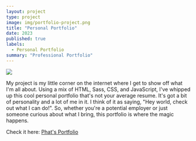 ```yaml
---
layout: project
type: project
image: img/portfolio-project.png
title: "Personal Portfolio"
date: 2023
published: true
labels:
  - Personal Portfolio
summary: "Professional Portfolio"
---
```


<img class="img-fluid" src="../img/personal-portfolio.png">



My project is my little corner on the internet where I get to show off what I'm all about. Using a mix of HTML, Sass, CSS, and JavaScript, I've whipped up this cool personal portfolio that's not your average resume. It's got a bit of personality and a lot of me in it. I think of it as saying, "Hey world, check out what I can do!". So, whether you're a potential employer or just someone curious about what I bring, this portfolio is where the magic happens.









Check it here: <a href="https://vermillion-custard-ea8a83.netlify.app/#home"><i class="large github icon "></i>Phat's Portfolio</a>
